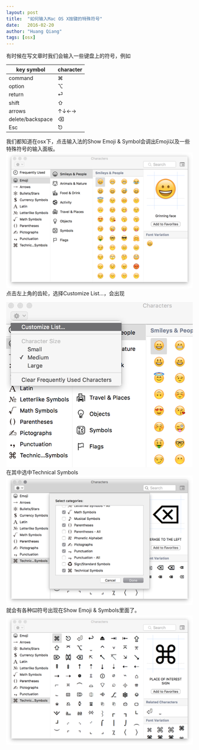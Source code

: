 ```yaml
---
layout: post
title:  "如何输入Mac OS X按键的特殊符号"
date:   2016-02-20
author: "Huang Qiang"
tags: [osx]
---
```


有时候在写文章时我们会输入一些键盘上的符号，例如

key symbol | character
-----------|----------
command    | ⌘
option     | ⌥
return     | ⏎
shift      | ⇧
arrows     |↑↓←→
delete/backspace |⌫
Esc        | ⎋

我们都知道在osx下，点击输入法的Show Emoji & Symbol会调出Emoji以及一些特殊符号的输入面板。
![](../images/emoji&symbol.png)
点击左上角的齿轮，选择Customize List...，会出现

![](../images/customize-list.png)
在其中选中Technical Symbols
![](../images/select-technical-symbols.png)
就会有各种⌨️符号出现在Show Emoji & Symbols里面了。
![](../images/technical-symbol.png)
